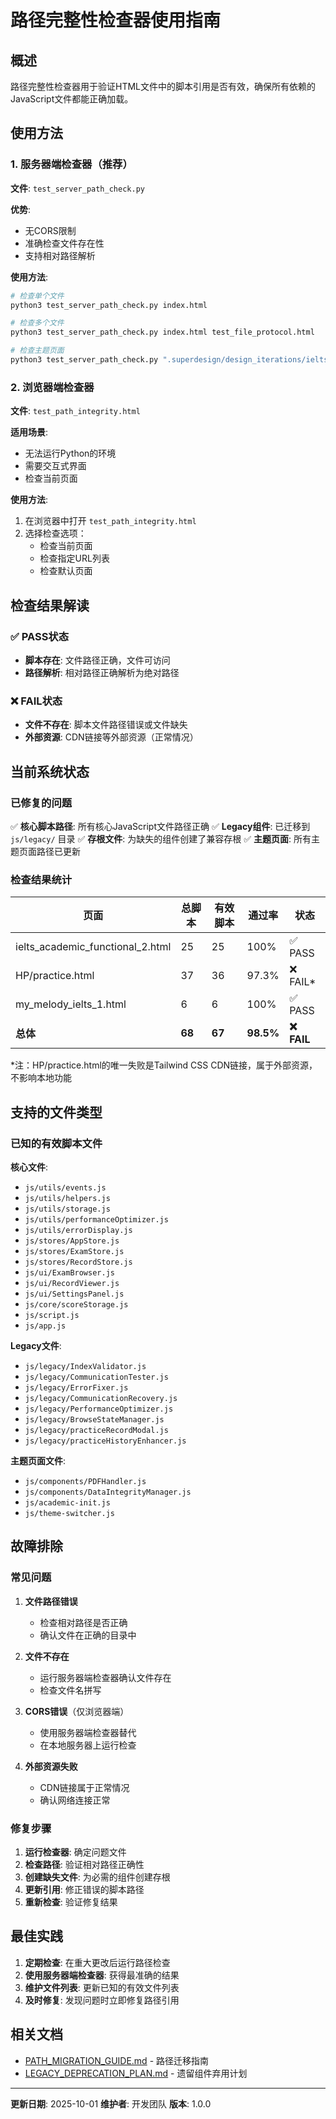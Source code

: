 # 路径完整性检查器使用指南

## 概述

路径完整性检查器用于验证HTML文件中的脚本引用是否有效，确保所有依赖的JavaScript文件都能正确加载。

## 使用方法

### 1. 服务器端检查器（推荐）

**文件**: `test_server_path_check.py`

**优势**:
- 无CORS限制
- 准确检查文件存在性
- 支持相对路径解析

**使用方法**:
```bash
# 检查单个文件
python3 test_server_path_check.py index.html

# 检查多个文件
python3 test_server_path_check.py index.html test_file_protocol.html

# 检查主题页面
python3 test_server_path_check.py ".superdesign/design_iterations/ielts_academic_functional_2.html"
```

### 2. 浏览器端检查器

**文件**: `test_path_integrity.html`

**适用场景**:
- 无法运行Python的环境
- 需要交互式界面
- 检查当前页面

**使用方法**:
1. 在浏览器中打开 `test_path_integrity.html`
2. 选择检查选项：
   - 检查当前页面
   - 检查指定URL列表
   - 检查默认页面

## 检查结果解读

### ✅ PASS状态
- **脚本存在**: 文件路径正确，文件可访问
- **路径解析**: 相对路径正确解析为绝对路径

### ❌ FAIL状态
- **文件不存在**: 脚本文件路径错误或文件缺失
- **外部资源**: CDN链接等外部资源（正常情况）

## 当前系统状态

### 已修复的问题

✅ **核心脚本路径**: 所有核心JavaScript文件路径正确
✅ **Legacy组件**: 已迁移到 `js/legacy/` 目录
✅ **存根文件**: 为缺失的组件创建了兼容存根
✅ **主题页面**: 所有主题页面路径已更新

### 检查结果统计

| 页面 | 总脚本 | 有效脚本 | 通过率 | 状态 |
|------|--------|----------|--------|------|
| ielts_academic_functional_2.html | 25 | 25 | 100% | ✅ PASS |
| HP/practice.html | 37 | 36 | 97.3% | ❌ FAIL* |
| my_melody_ielts_1.html | 6 | 6 | 100% | ✅ PASS |
| **总体** | **68** | **67** | **98.5%** | **❌ FAIL** |

*注：HP/practice.html的唯一失败是Tailwind CSS CDN链接，属于外部资源，不影响本地功能

## 支持的文件类型

### 已知的有效脚本文件

**核心文件**:
- `js/utils/events.js`
- `js/utils/helpers.js`
- `js/utils/storage.js`
- `js/utils/performanceOptimizer.js`
- `js/utils/errorDisplay.js`
- `js/stores/AppStore.js`
- `js/stores/ExamStore.js`
- `js/stores/RecordStore.js`
- `js/ui/ExamBrowser.js`
- `js/ui/RecordViewer.js`
- `js/ui/SettingsPanel.js`
- `js/core/scoreStorage.js`
- `js/script.js`
- `js/app.js`

**Legacy文件**:
- `js/legacy/IndexValidator.js`
- `js/legacy/CommunicationTester.js`
- `js/legacy/ErrorFixer.js`
- `js/legacy/CommunicationRecovery.js`
- `js/legacy/PerformanceOptimizer.js`
- `js/legacy/BrowseStateManager.js`
- `js/legacy/practiceRecordModal.js`
- `js/legacy/practiceHistoryEnhancer.js`

**主题页面文件**:
- `js/components/PDFHandler.js`
- `js/components/DataIntegrityManager.js`
- `js/academic-init.js`
- `js/theme-switcher.js`

## 故障排除

### 常见问题

1. **文件路径错误**
   - 检查相对路径是否正确
   - 确认文件在正确的目录中

2. **文件不存在**
   - 运行服务器端检查器确认文件存在
   - 检查文件名拼写

3. **CORS错误**（仅浏览器端）
   - 使用服务器端检查器替代
   - 在本地服务器上运行检查

4. **外部资源失败**
   - CDN链接属于正常情况
   - 确认网络连接正常

### 修复步骤

1. **运行检查器**: 确定问题文件
2. **检查路径**: 验证相对路径正确性
3. **创建缺失文件**: 为必需的组件创建存根
4. **更新引用**: 修正错误的脚本路径
5. **重新检查**: 验证修复结果

## 最佳实践

1. **定期检查**: 在重大更改后运行路径检查
2. **使用服务器端检查器**: 获得最准确的结果
3. **维护文件列表**: 更新已知的有效文件列表
4. **及时修复**: 发现问题时立即修复路径引用

## 相关文档

- [PATH_MIGRATION_GUIDE.md](PATH_MIGRATION_GUIDE.md) - 路径迁移指南
- [LEGACY_DEPRECATION_PLAN.md](LEGACY_DEPRECATION_PLAN.md) - 遗留组件弃用计划

---

**更新日期**: 2025-10-01
**维护者**: 开发团队
**版本**: 1.0.0